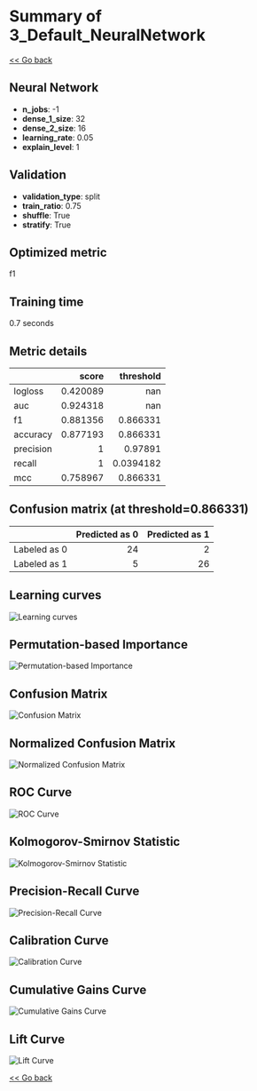 # Summary of 3_Default_NeuralNetwork

[<< Go back](../README.md)


## Neural Network
- **n_jobs**: -1
- **dense_1_size**: 32
- **dense_2_size**: 16
- **learning_rate**: 0.05
- **explain_level**: 1

## Validation
 - **validation_type**: split
 - **train_ratio**: 0.75
 - **shuffle**: True
 - **stratify**: True

## Optimized metric
f1

## Training time

0.7 seconds

## Metric details
|           |    score |   threshold |
|:----------|---------:|------------:|
| logloss   | 0.420089 | nan         |
| auc       | 0.924318 | nan         |
| f1        | 0.881356 |   0.866331  |
| accuracy  | 0.877193 |   0.866331  |
| precision | 1        |   0.97891   |
| recall    | 1        |   0.0394182 |
| mcc       | 0.758967 |   0.866331  |


## Confusion matrix (at threshold=0.866331)
|              |   Predicted as 0 |   Predicted as 1 |
|:-------------|-----------------:|-----------------:|
| Labeled as 0 |               24 |                2 |
| Labeled as 1 |                5 |               26 |

## Learning curves
![Learning curves](learning_curves.png)

## Permutation-based Importance
![Permutation-based Importance](permutation_importance.png)
## Confusion Matrix

![Confusion Matrix](confusion_matrix.png)


## Normalized Confusion Matrix

![Normalized Confusion Matrix](confusion_matrix_normalized.png)


## ROC Curve

![ROC Curve](roc_curve.png)


## Kolmogorov-Smirnov Statistic

![Kolmogorov-Smirnov Statistic](ks_statistic.png)


## Precision-Recall Curve

![Precision-Recall Curve](precision_recall_curve.png)


## Calibration Curve

![Calibration Curve](calibration_curve_curve.png)


## Cumulative Gains Curve

![Cumulative Gains Curve](cumulative_gains_curve.png)


## Lift Curve

![Lift Curve](lift_curve.png)



[<< Go back](../README.md)
